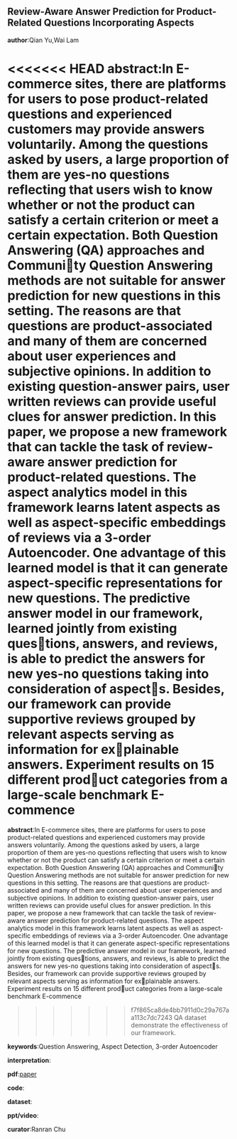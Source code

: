 ## Review-Aware Answer Prediction for Product-Related Questions Incorporating Aspects

**author**:Qian Yu,Wai Lam

<<<<<<< HEAD
**abstract**:In E-commerce sites, there are platforms for users to pose product-related questions and experienced customers may provide answers voluntarily. Among the questions asked by users, a large proportion of them are yes-no questions reflecting that users wish to know whether or not the product can satisfy a certain criterion or meet a certain expectation.
Both Question Answering (QA) approaches and Community Question Answering methods are not suitable for answer
prediction for new questions in this setting. The reasons are that questions are product-associated and many of them are concerned about user experiences and subjective opinions. In addition to existing question-answer pairs, user written reviews can provide useful clues for answer prediction. In this paper, we propose a new framework that can tackle the task of review-aware answer prediction for product-related questions. The aspect analytics model in this framework learns latent aspects as well as aspect-specific embeddings
of reviews via a 3-order Autoencoder. One advantage of
this learned model is that it can generate aspect-specific representations for new questions. The predictive answer model in our framework, learned jointly from existing questions, answers, and reviews, is able to predict the answers for new yes-no questions taking into consideration of aspects. Besides, our framework can provide supportive reviews grouped by relevant aspects serving as information for explainable answers. Experiment results on 15 different product categories from a large-scale benchmark E-commence
=======
**abstract**:In E-commerce sites, there are platforms for users to pose product-related questions and experienced customers may provide answers voluntarily. Among the questions asked by users, a large proportion of them are yes-no questions reflecting that users wish to know whether or not the product can satisfy a certain criterion or meet a certain expectation.
Both Question Answering (QA) approaches and Community Question Answering methods are not suitable for answer
prediction for new questions in this setting. The reasons are that questions are product-associated and many of them are concerned about user experiences and subjective opinions. In addition to existing question-answer pairs, user written reviews can provide useful clues for answer prediction. In this paper, we propose a new framework that can tackle the task of review-aware answer prediction for product-related questions. The aspect analytics model in this framework learns latent aspects as well as aspect-specific embeddings
of reviews via a 3-order Autoencoder. One advantage of
this learned model is that it can generate aspect-specific representations for new questions. The predictive answer model in our framework, learned jointly from existing questions, answers, and reviews, is able to predict the answers for new yes-no questions taking into consideration of aspects. Besides, our framework can provide supportive reviews grouped by relevant aspects serving as information for explainable answers. Experiment results on 15 different product categories from a large-scale benchmark E-commence
>>>>>>> f7f865ca8de4bb7911d0c29a767aa113c7dc7243
QA dataset demonstrate the effectiveness of our framework.

**keywords**:Question Answering, Aspect Detection, 3-order Autoencoder

**interpretation**:

**pdf**:[paper](https://dl.acm.org/doi/10.1145/3159652.3159718)

**code**:

**dataset**:

**ppt/video**:

**curator**:Ranran Chu